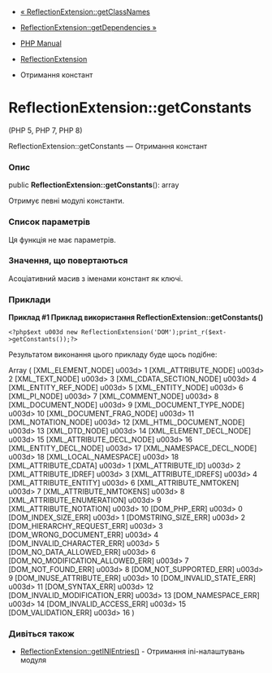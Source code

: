 - [«
ReflectionExtension::getClassNames](reflectionextension.getclassnames.md)
- [ReflectionExtension::getDependencies
»](reflectionextension.getdependencies.md)

- [PHP Manual](index.md)
- [ReflectionExtension](class.reflectionextension.md)
- Отримання констант

# ReflectionExtension::getConstants

(PHP 5, PHP 7, PHP 8)

ReflectionExtension::getConstants — Отримання констант

### Опис

public **ReflectionExtension::getConstants**(): array

Отримує певні модулі константи.

### Список параметрів

Ця функція не має параметрів.

### Значення, що повертаються

Асоціативний масив з іменами констант як ключі.

### Приклади

**Приклад #1 Приклад використання
**ReflectionExtension::getConstants()****

` <?php$ext u003d new ReflectionExtension('DOM');print_r($ext->getConstants());?> `

Результатом виконання цього прикладу буде щось подібне:

Array
(
[XML_ELEMENT_NODE] u003d> 1
[XML_ATTRIBUTE_NODE] u003d> 2
[XML_TEXT_NODE] u003d> 3
[XML_CDATA_SECTION_NODE] u003d> 4
[XML_ENTITY_REF_NODE] u003d> 5
[XML_ENTITY_NODE] u003d> 6
[XML_PI_NODE] u003d> 7
[XML_COMMENT_NODE] u003d> 8
[XML_DOCUMENT_NODE] u003d> 9
[XML_DOCUMENT_TYPE_NODE] u003d> 10
[XML_DOCUMENT_FRAG_NODE] u003d> 11
[XML_NOTATION_NODE] u003d> 12
[XML_HTML_DOCUMENT_NODE] u003d> 13
[XML_DTD_NODE] u003d> 14
[XML_ELEMENT_DECL_NODE] u003d> 15
[XML_ATTRIBUTE_DECL_NODE] u003d> 16
[XML_ENTITY_DECL_NODE] u003d> 17
[XML_NAMESPACE_DECL_NODE] u003d> 18
[XML_LOCAL_NAMESPACE] u003d> 18
[XML_ATTRIBUTE_CDATA] u003d> 1
[XML_ATTRIBUTE_ID] u003d> 2
[XML_ATTRIBUTE_IDREF] u003d> 3
[XML_ATTRIBUTE_IDREFS] u003d> 4
[XML_ATTRIBUTE_ENTITY] u003d> 6
[XML_ATTRIBUTE_NMTOKEN] u003d> 7
[XML_ATTRIBUTE_NMTOKENS] u003d> 8
[XML_ATTRIBUTE_ENUMERATION] u003d> 9
[XML_ATTRIBUTE_NOTATION] u003d> 10
[DOM_PHP_ERR] u003d> 0
[DOM_INDEX_SIZE_ERR] u003d> 1
[DOMSTRING_SIZE_ERR] u003d> 2
[DOM_HIERARCHY_REQUEST_ERR] u003d> 3
[DOM_WRONG_DOCUMENT_ERR] u003d> 4
[DOM_INVALID_CHARACTER_ERR] u003d> 5
[DOM_NO_DATA_ALLOWED_ERR] u003d> 6
[DOM_NO_MODIFICATION_ALLOWED_ERR] u003d> 7
[DOM_NOT_FOUND_ERR] u003d> 8
[DOM_NOT_SUPPORTED_ERR] u003d> 9
[DOM_INUSE_ATTRIBUTE_ERR] u003d> 10
[DOM_INVALID_STATE_ERR] u003d> 11
[DOM_SYNTAX_ERR] u003d> 12
[DOM_INVALID_MODIFICATION_ERR] u003d> 13
[DOM_NAMESPACE_ERR] u003d> 14
[DOM_INVALID_ACCESS_ERR] u003d> 15
[DOM_VALIDATION_ERR] u003d> 16
)

### Дивіться також

- [ReflectionExtension::getINIEntries()](reflectionextension.getinientries.md) -
Отримання ini-налаштувань модуля
